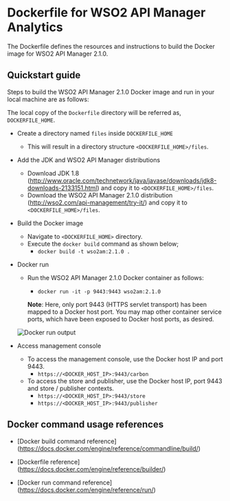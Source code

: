 # Dockerfile for WSO2 API Manager Analytics #

The Dockerfile defines the resources and instructions to build the Docker image for WSO2 API Manager 2.1.0.

## Quickstart guide

 Steps to build the WSO2 API Manager 2.1.0 Docker image and run in your local machine are as follows:
 
 The local copy of the `Dockerfile` directory will be referred as, `DOCKERFILE_HOME`.
 
 * Create a directory named `files` inside `DOCKERFILE_HOME`
     - This will result in a directory structure `<DOCKERFILE_HOME>/files`.
 
 * Add the JDK and WSO2 API Manager distributions
     - Download JDK 1.8 (http://www.oracle.com/technetwork/java/javase/downloads/jdk8-downloads-2133151.html) and copy it to `<DOCKERFILE_HOME>/files`.
     - Download the WSO2 API Manager 2.1.0 distribution (http://wso2.com/api-management/try-it/) and copy it to `<DOCKERFILE_HOME>/files`.
 
 * Build the Docker image
     - Navigate to `<DOCKERFILE_HOME>` directory.
     - Execute the `docker build` command as shown below;
         + `docker build -t wso2am:2.1.0 .`
 
 * Docker run
     - Run the WSO2 API Manager 2.1.0 Docker container as follows:
         + `docker run -it -p 9443:9443 wso2am:2.1.0`
         
       **Note**: Here, only port 9443 (HTTPS servlet transport) has been mapped to a Docker host port.
       You may map other container service ports, which have been exposed to Docker host ports, as desired.
         
   ![Docker run output](quickstart/output.png)
 
 * Access management console
     -  To access the management console, use the Docker host IP and port 9443.
         + `https://<DOCKER_HOST_IP>:9443/carbon`
     -  To access the store and publisher, use the Docker host IP, port 9443 and store / publisher contexts.
         + `https://<DOCKER_HOST_IP>:9443/store`
         + `https://<DOCKER_HOST_IP>:9443/publisher`

## Docker command usage references

* [Docker build command reference] (https://docs.docker.com/engine/reference/commandline/build/)

* [Dockerfile reference] (https://docs.docker.com/engine/reference/builder/)

* [Docker run command reference] (https://docs.docker.com/engine/reference/run/)
